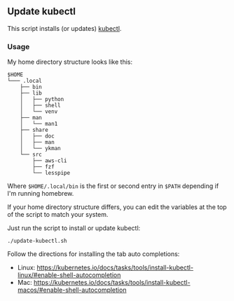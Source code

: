 ## Update kubectl

This script installs (or updates) [kubectl](https://kubernetes.io/docs/tasks/tools/).

### Usage
My home directory structure looks like this:
```
$HOME
└─── .local
    ├── bin
    ├── lib
    │   ├── python
    │   ├── shell
    │   └── venv
    ├── man
    │   └── man1
    ├── share
    │   ├── doc
    │   ├── man
    │   └── ykman
    └── src
        ├── aws-cli
        ├── fzf
        └── lesspipe
```

Where `$HOME/.local/bin` is the first or second entry in `$PATH` depending if I'm running homebrew.

If your home directory structure differs, you can edit the variables at the top of the script to match your system.

Just run the script to install or update kubectl:
```
./update-kubectl.sh
```

Follow the directions for installing the tab auto completions:
- Linux: https://kubernetes.io/docs/tasks/tools/install-kubectl-linux/#enable-shell-autocompletion
- Mac: https://kubernetes.io/docs/tasks/tools/install-kubectl-macos/#enable-shell-autocompletion
